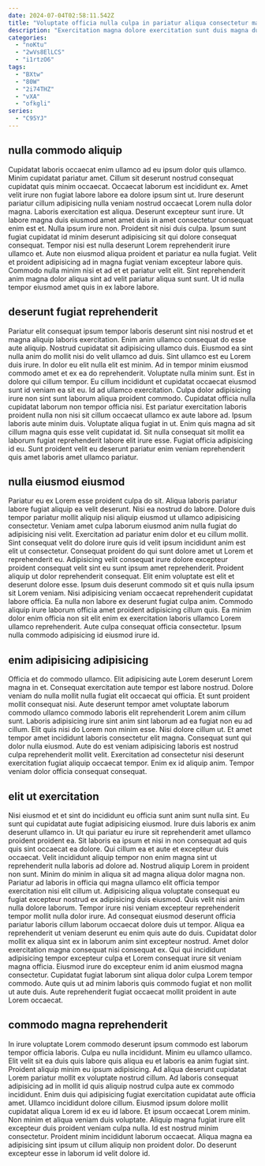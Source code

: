 ```yaml
---
date: 2024-07-04T02:58:11.542Z
title: "Voluptate officia nulla culpa in pariatur aliqua consectetur magna mollit ad do aliqua."
description: "Exercitation magna dolore exercitation sunt duis magna duis occaecat est labore sunt laborum eu. Fugiat deserunt exercitation sunt culpa est aliqua commodo culpa dolore occaecat mollit dolore sint."
categories:
  - "noKtu"
  - "2wVs8ElLCS"
  - "i1rtzO6"
tags:
  - "BXtw"
  - "80W"
  - "2i74THZ"
  - "vXA"
  - "ofkgli"
series:
  - "C95YJ"
---
```



## nulla commodo aliquip

Cupidatat laboris occaecat enim ullamco ad eu ipsum dolor quis ullamco. Minim cupidatat pariatur amet. Cillum sit deserunt nostrud consequat cupidatat quis minim occaecat. Occaecat laborum est incididunt ex. Amet velit irure non fugiat labore labore ea dolore ipsum sint ut.
Irure deserunt pariatur cillum adipisicing nulla veniam nostrud occaecat Lorem nulla dolor magna. Laboris exercitation est aliqua. Deserunt excepteur sunt irure. Ut labore magna duis eiusmod amet amet duis in amet consectetur consequat enim est et. Nulla ipsum irure non. Proident sit nisi duis culpa.
Ipsum sunt fugiat cupidatat id minim deserunt adipisicing sit qui dolore consequat consequat. Tempor nisi est nulla deserunt Lorem reprehenderit irure ullamco et. Aute non eiusmod aliqua proident et pariatur ea nulla fugiat. Velit et proident adipisicing ad in magna fugiat veniam excepteur labore quis. Commodo nulla minim nisi et ad et et pariatur velit elit. Sint reprehenderit anim magna dolor aliqua sint ad velit pariatur aliqua sunt sunt. Ut id nulla tempor eiusmod amet quis in ex labore labore.

## deserunt fugiat reprehenderit

Pariatur elit consequat ipsum tempor laboris deserunt sint nisi nostrud et et magna aliquip laboris exercitation. Enim anim ullamco consequat do esse aute aliquip. Nostrud cupidatat sit adipisicing ullamco duis. Eiusmod ea sint nulla anim do mollit nisi do velit ullamco ad duis. Sint ullamco est eu Lorem duis irure. In dolor eu elit nulla elit est minim. Ad in tempor minim eiusmod commodo amet et ex ea do reprehenderit.
Voluptate nulla minim sunt. Est in dolore qui cillum tempor. Eu cillum incididunt et cupidatat occaecat eiusmod sunt id veniam ea sit eu. Id ad ullamco exercitation. Culpa dolor adipisicing irure non sint sunt laborum aliqua proident commodo. Cupidatat officia nulla cupidatat laborum non tempor officia nisi. Est pariatur exercitation laboris proident nulla non nisi sit cillum occaecat ullamco ex aute labore ad. Ipsum laboris aute minim duis.
Voluptate aliqua fugiat in ut. Enim quis magna ad sit cillum magna quis esse velit cupidatat id. Sit nulla consequat sit mollit ea laborum fugiat reprehenderit labore elit irure esse. Fugiat officia adipisicing id eu. Sunt proident velit eu deserunt pariatur enim veniam reprehenderit quis amet laboris amet ullamco pariatur.

## nulla eiusmod eiusmod

Pariatur eu ex Lorem esse proident culpa do sit. Aliqua laboris pariatur labore fugiat aliquip ea velit deserunt. Nisi ea nostrud do labore. Dolore duis tempor pariatur mollit aliquip nisi aliquip eiusmod ut ullamco adipisicing consectetur. Veniam amet culpa laborum eiusmod anim nulla fugiat do adipisicing nisi velit. Exercitation ad pariatur enim dolor et eu cillum mollit. Sint consequat velit do dolore irure quis id velit ipsum incididunt anim est elit ut consectetur. Consequat proident do qui sunt dolore amet ut Lorem et reprehenderit eu.
Adipisicing velit consequat irure dolore excepteur proident consequat velit sint eu sunt ipsum amet reprehenderit. Proident aliquip ut dolor reprehenderit consequat. Elit enim voluptate est elit et deserunt dolore esse. Ipsum duis deserunt commodo sit et quis nulla ipsum sit Lorem veniam.
Nisi adipisicing veniam occaecat reprehenderit cupidatat labore officia. Ea nulla non labore ex deserunt fugiat culpa anim. Commodo aliquip irure laborum officia amet proident adipisicing cillum quis. Ea minim dolor enim officia non sit elit enim ex exercitation laboris ullamco Lorem ullamco reprehenderit. Aute culpa consequat officia consectetur. Ipsum nulla commodo adipisicing id eiusmod irure id.

## enim adipisicing adipisicing

Officia et do commodo ullamco. Elit adipisicing aute Lorem deserunt Lorem magna in et. Consequat exercitation aute tempor est labore nostrud. Dolore veniam do nulla mollit nulla fugiat elit occaecat qui officia.
Et sunt proident mollit consequat nisi. Aute deserunt tempor amet voluptate laborum commodo ullamco commodo laboris elit reprehenderit Lorem anim cillum sunt. Laboris adipisicing irure sint anim sint laborum ad ea fugiat non eu ad cillum. Elit quis nisi do Lorem non minim esse. Nisi dolore cillum ut.
Et amet tempor amet incididunt laboris consectetur elit magna. Consequat sunt qui dolor nulla eiusmod. Aute do est veniam adipisicing laboris est nostrud culpa reprehenderit mollit velit. Exercitation ad consectetur nisi deserunt exercitation fugiat aliquip occaecat tempor. Enim ex id aliquip anim. Tempor veniam dolor officia consequat consequat.

## elit ut exercitation

Nisi eiusmod et et sint do incididunt eu officia sunt anim sunt nulla sint. Eu sunt qui cupidatat aute fugiat adipisicing eiusmod. Irure duis laboris ex anim deserunt ullamco in. Ut qui pariatur eu irure sit reprehenderit amet ullamco proident proident ea. Sit laboris ea ipsum et nisi in non consequat ad quis quis sint occaecat ea dolore. Qui cillum ea et aute et excepteur duis occaecat. Velit incididunt aliquip tempor non enim magna sint ut reprehenderit nulla laboris ad dolore ad. Nostrud aliquip Lorem in proident non sunt.
Minim do minim in aliqua sit ad magna aliqua dolor magna non. Pariatur ad laboris in officia qui magna ullamco elit officia tempor exercitation nisi elit cillum ut. Adipisicing aliqua voluptate consequat eu fugiat excepteur nostrud ex adipisicing duis eiusmod. Quis velit nisi anim nulla dolore laborum. Tempor irure nisi veniam excepteur reprehenderit tempor mollit nulla dolor irure. Ad consequat eiusmod deserunt officia pariatur laboris cillum laborum occaecat dolore duis ut tempor.
Aliqua ea reprehenderit ut veniam deserunt eu enim quis aute do duis. Cupidatat dolor mollit ex aliqua sint ex in laborum anim sint excepteur nostrud. Amet dolor exercitation magna consequat nisi consequat ex. Qui qui incididunt adipisicing tempor excepteur culpa et Lorem consequat irure sit veniam magna officia. Eiusmod irure do excepteur enim id anim eiusmod magna consectetur. Cupidatat fugiat laborum sint aliqua dolor culpa Lorem tempor commodo. Aute quis ut ad minim laboris quis commodo fugiat et non mollit ut aute duis. Aute reprehenderit fugiat occaecat mollit proident in aute Lorem occaecat.

## commodo magna reprehenderit

In irure voluptate Lorem commodo deserunt ipsum commodo est laborum tempor officia laboris. Culpa eu nulla incididunt. Minim eu ullamco ullamco. Elit velit sit ea duis quis labore quis aliqua eu et laboris ea anim fugiat sint. Proident aliquip minim eu ipsum adipisicing. Ad aliqua deserunt cupidatat Lorem pariatur mollit ex voluptate nostrud cillum. Ad laboris consequat adipisicing ad in mollit id quis aliquip nostrud culpa aute ex commodo incididunt.
Enim duis qui adipisicing fugiat exercitation cupidatat aute officia amet. Ullamco incididunt dolore cillum. Eiusmod ipsum dolore mollit cupidatat aliqua Lorem id ex eu id labore. Et ipsum occaecat Lorem minim. Non minim et aliqua veniam duis voluptate. Aliquip magna fugiat irure elit excepteur duis proident veniam culpa nulla.
Id est nostrud minim consectetur. Proident minim incididunt laborum occaecat. Aliqua magna ea adipisicing sint ipsum ut cillum aliquip non proident dolor. Do deserunt excepteur esse in laborum id velit dolore id.

